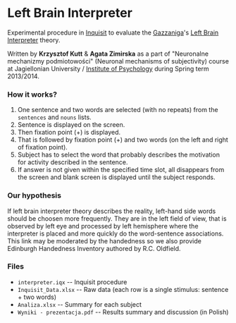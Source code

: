 # Left Brain Interpreter

Experimental procedure in [Inquisit] to evaluate the [Gazzaniga]'s [Left Brain Interpreter] theory.

Written by **Krzysztof Kutt** & **Agata Zimirska** as a part of "Neuronalne mechanizmy podmiotowości" (Neuronal mechanisms of subjectivity) course at Jagiellonian University / [Institute of Psychology] during Spring term 2013/2014.

### How it works?
 1. One sentence and two words are selected (with no repeats) from the `sentences` and `nouns` lists.
 2. Sentence is displayed on the screen.
 3. Then fixation point (+) is displayed.
 4. That is followed by fixation point (+) and two words (on the left and right of fixation point).
 5. Subject has to select the word that probably describes the motivation for activity described in the sentence.
 6. If answer is not given within the specified time slot, all disappears from the screen and blank screen is displayed until the subject responds.

### Our hypothesis
If left brain interpreter theory describes the reality, left-hand side words should be choosen more frequently. They are in the left field of view, that is observed by left eye and processed by left hemisphere where the interpreter is placed and more quickly do the word-sentence associations.
This link may be moderated by the handedness so we also provide Edinburgh Handedness Inventory authored by R.C. Oldfield.

### Files
- `interpreter.iqx` -- Inquisit procedure
- `Inquisit_Data.xlsx` -- Raw data (each row is a single stimulus: sentence + two words)
- `Analiza.xlsx` -- Summary for each subject
- `Wyniki - prezentacja.pdf` -- Results summary and discussion (in Polish)

[Institute of Psychology]: <http://www.psychologia.uj.edu.pl/index.php/eng/>
[Inquisit]: <http://www.millisecond.com/products/inquisit5/weboverview.aspx>
[Gazzaniga]: <https://en.wikipedia.org/wiki/Michael_Gazzaniga>
[Left Brain Interpreter]: <https://en.wikipedia.org/wiki/Left_brain_interpreter>
